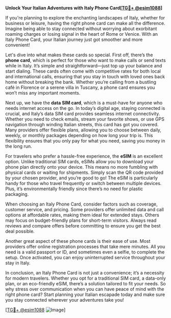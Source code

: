 **Unlock Your Italian Adventures with Italy Phone Card[[TG💪+ @esim1088](https://t.me/s/esim1088)]**

If you're planning to explore the enchanting landscapes of Italy, whether for business or leisure, having the right phone card can make all the difference. Imagine being able to stay connected without worrying about exorbitant roaming charges or losing signal in the heart of Rome or Venice. With an Italy Phone Card, your Italian journey just got smoother and more convenient!

Let's dive into what makes these cards so special. First off, there’s the **phone card**, which is perfect for those who want to make calls or send texts while in Italy. It’s simple and straightforward—just top up your balance and start dialing. These cards often come with competitive rates for both local and international calls, ensuring that you stay in touch with loved ones back home without breaking the bank. Whether you’re calling from a bustling café in Florence or a serene villa in Tuscany, a phone card ensures you won’t miss any important moments.

Next up, we have the **data SIM card**, which is a must-have for anyone who needs internet access on the go. In today’s digital age, staying connected is crucial, and Italy’s data SIM card provides seamless internet connectivity. Whether you need to check emails, stream your favorite shows, or use GPS navigation through winding Italian streets, this card has got you covered. Many providers offer flexible plans, allowing you to choose between daily, weekly, or monthly packages depending on how long your trip is. This flexibility ensures that you only pay for what you need, saving you money in the long run.

For travelers who prefer a hassle-free experience, the **eSIM** is an excellent option. Unlike traditional SIM cards, eSIMs allow you to download your phone plan directly onto your device. This means no more fumbling with physical cards or waiting for shipments. Simply scan the QR code provided by your chosen provider, and you’re good to go! The eSIM is particularly handy for those who travel frequently or switch between multiple devices. Plus, it’s environmentally friendly since there’s no need for plastic packaging.

When choosing an Italy Phone Card, consider factors such as coverage, customer service, and pricing. Some providers offer unlimited data and call options at affordable rates, making them ideal for extended stays. Others may focus on budget-friendly plans for short-term visitors. Always read reviews and compare offers before committing to ensure you get the best deal possible.

Another great aspect of these phone cards is their ease of use. Most providers offer online registration processes that take mere minutes. All you need is a valid passport or ID, and sometimes even a selfie, to complete the setup. Once activated, you can enjoy uninterrupted service throughout your stay in Italy.

In conclusion, an Italy Phone Card is not just a convenience; it’s a necessity for modern travelers. Whether you opt for a traditional SIM card, a data-only plan, or an eco-friendly eSIM, there’s a solution tailored to fit your needs. So why stress over communication when you can have peace of mind with the right phone card? Start planning your Italian escapade today and make sure you stay connected wherever your adventures take you!

[[TG💪+ @esim1088](https://t.me/s/esim1088) ![Image](https://i.postimg.cc/Y0z9fWf4/image.png)]